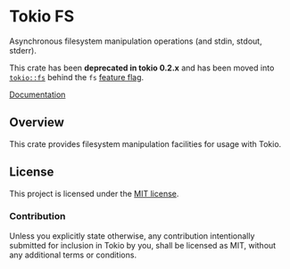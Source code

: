 # Tokio FS

Asynchronous filesystem manipulation operations (and stdin, stdout, stderr).

This crate has been **deprecated in tokio 0.2.x** and has been moved into
[`tokio::fs`] behind the `fs` [feature flag].

[`tokio::fs`]: https://docs.rs/tokio/latest/tokio/fs/index.html
[feature flag]: https://docs.rs/tokio/latest/tokio/index.html#feature-flags

[Documentation](https://docs.rs/tokio-fs/0.1.6/tokio_fs)

## Overview

This crate provides filesystem manipulation facilities for usage with Tokio.

## License

This project is licensed under the [MIT license](LICENSE).

### Contribution

Unless you explicitly state otherwise, any contribution intentionally submitted
for inclusion in Tokio by you, shall be licensed as MIT, without any additional
terms or conditions.
